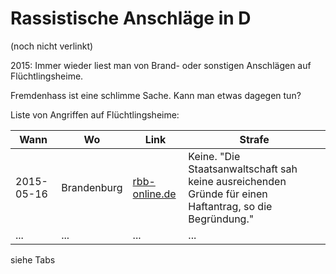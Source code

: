 Rassistische Anschläge in D
===========================

(noch nicht verlinkt)

2015: Immer wieder liest man von Brand- oder sonstigen Anschlägen auf Flüchtlingsheime.

Fremdenhass ist eine schlimme Sache. Kann man etwas dagegen tun?

Liste von Angriffen auf Flüchtlingsheime:

| Wann | Wo | Link | Strafe |
| ---- | -- | ---- | ------ |
| 2015-05-16 | Brandenburg | [rbb-online.de](http://www.rbb-online.de/politik/thema/fluechtlinge/brandenburg/brandanschlag-auf-geplantes-fluechtlingsheim-in-zossen-brandenburg.html) | Keine. "Die Staatsanwaltschaft sah keine ausreichenden Gründe für einen Haftantrag, so die Begründung." |
| ... | ... | ... | ... |

siehe Tabs